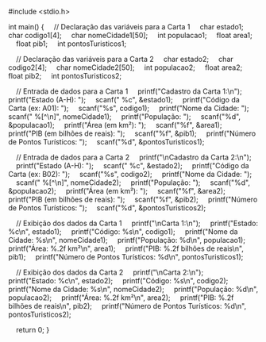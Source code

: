#include <stdio.h>

int main() {
    // Declaração das variáveis para a Carta 1
    char estado1;
    char codigo1[4];
    char nomeCidade1[50];
    int populacao1;
    float area1;
    float pib1;
    int pontosTuristicos1;

    // Declaração das variáveis para a Carta 2
    char estado2;
    char codigo2[4];
    char nomeCidade2[50];
    int populacao2;
    float area2;
    float pib2;
    int pontosTuristicos2;

    // Entrada de dados para a Carta 1
    printf("Cadastro da Carta 1:\n");
    printf("Estado (A-H): ");
    scanf(" %c", &estado1);
    printf("Código da Carta (ex: A01): ");
    scanf("%s", codigo1);
    printf("Nome da Cidade: ");
    scanf(" %[^\n]", nomeCidade1);
    printf("População: ");
    scanf("%d", &populacao1);
    printf("Área (em km²): ");
    scanf("%f", &area1);
    printf("PIB (em bilhões de reais): ");
    scanf("%f", &pib1);
    printf("Número de Pontos Turísticos: ");
    scanf("%d", &pontosTuristicos1);

    // Entrada de dados para a Carta 2
    printf("\nCadastro da Carta 2:\n");
    printf("Estado (A-H): ");
    scanf(" %c", &estado2);
    printf("Código da Carta (ex: B02): ");
    scanf("%s", codigo2);
    printf("Nome da Cidade: ");
    scanf(" %[^\n]", nomeCidade2);
    printf("População: ");
    scanf("%d", &populacao2);
    printf("Área (em km²): ");
    scanf("%f", &area2);
    printf("PIB (em bilhões de reais): ");
    scanf("%f", &pib2);
    printf("Número de Pontos Turísticos: ");
    scanf("%d", &pontosTuristicos2);

    // Exibição dos dados da Carta 1
    printf("\nCarta 1:\n");
    printf("Estado: %c\n", estado1);
    printf("Código: %s\n", codigo1);
    printf("Nome da Cidade: %s\n", nomeCidade1);
    printf("População: %d\n", populacao1);
    printf("Área: %.2f km²\n", area1);
    printf("PIB: %.2f bilhões de reais\n", pib1);
    printf("Número de Pontos Turísticos: %d\n", pontosTuristicos1);

    // Exibição dos dados da Carta 2
    printf("\nCarta 2:\n");
    printf("Estado: %c\n", estado2);
    printf("Código: %s\n", codigo2);
    printf("Nome da Cidade: %s\n", nomeCidade2);
    printf("População: %d\n", populacao2);
    printf("Área: %.2f km²\n", area2);
    printf("PIB: %.2f bilhões de reais\n", pib2);
    printf("Número de Pontos Turísticos: %d\n", pontosTuristicos2);

    return 0;
}
